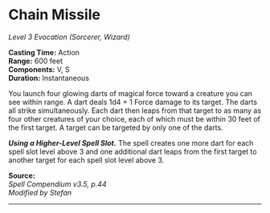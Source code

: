 # Chain Missile
*Level 3 Evocation (Sorcerer, Wizard)*

**Casting Time:** Action  
**Range:** 600 feet  
**Components:** V, S  
**Duration:** Instantaneous

You launch four glowing darts of magical force toward a creature you can see within range. A dart deals 1d4 + 1 Force damage to its target. The darts all strike simultaneously. Each dart then leaps from that target to as many as four other creatures of your choice, each of which must be within 30 feet of the first target. A target can be targeted by only one of the darts.  

***Using a Higher-Level Spell Slot.*** The spell creates one more dart for each spell slot level above 3 and one additional dart leaps from the first target to another target for each spell slot level above 3.

**Source:**  
*Spell Compendium v3.5, p.44*  
*Modified by Stefan*  


---